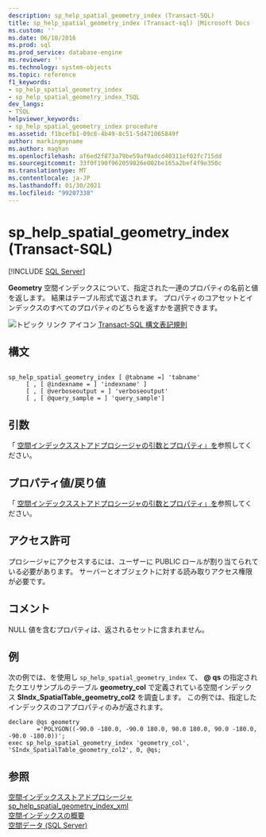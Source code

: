 ```yaml
---
description: sp_help_spatial_geometry_index (Transact-SQL)
title: sp_help_spatial_geometry_index (Transact-sql) |Microsoft Docs
ms.custom: ''
ms.date: 06/10/2016
ms.prod: sql
ms.prod_service: database-engine
ms.reviewer: ''
ms.technology: system-objects
ms.topic: reference
f1_keywords:
- sp_help_spatial_geometry_index
- sp_help_spatial_geometry_index_TSQL
dev_langs:
- TSQL
helpviewer_keywords:
- sp_help_spatial_geometry_index procedure
ms.assetid: f1bcefb1-09c8-4b49-8c51-5d471065849f
author: markingmyname
ms.author: maghan
ms.openlocfilehash: af6ed2f873a79be59af9adcd40311ef02fc715dd
ms.sourcegitcommit: 33f0f190f962059826e002be165a2bef4f9e350c
ms.translationtype: MT
ms.contentlocale: ja-JP
ms.lasthandoff: 01/30/2021
ms.locfileid: "99207338"
---
```

# <a name="sp_help_spatial_geometry_index-transact-sql"></a>sp_help_spatial_geometry_index (Transact-SQL)
[!INCLUDE [SQL Server](../../includes/applies-to-version/sqlserver.md)]

  **Geometry** 空間インデックスについて、指定された一連のプロパティの名前と値を返します。 結果はテーブル形式で返されます。 プロパティのコアセットとインデックスのすべてのプロパティのどちらを返すかを選択できます。  
  
 ![トピック リンク アイコン](../../database-engine/configure-windows/media/topic-link.gif "トピック リンク アイコン") [Transact-SQL 構文表記規則](../../t-sql/language-elements/transact-sql-syntax-conventions-transact-sql.md)  
  
## <a name="syntax"></a>構文  
  
```  
  
sp_help_spatial_geometry_index [ @tabname =] 'tabname'   
     [ , [ @indexname = ] 'indexname' ]   
     [ , [ @verboseoutput = ] 'verboseoutput'   
     [ , [ @query_sample = ] 'query_sample']   
```  
  
## <a name="arguments"></a>引数  
 「 [空間インデックスストアドプロシージャの引数とプロパティ」を](../../relational-databases/system-stored-procedures/spatial-index-stored-procedures-arguments-and-properties.md)参照してください。  
  
## <a name="property-valuereturn-value"></a>プロパティ値/戻り値  
 「 [空間インデックスストアドプロシージャの引数とプロパティ」を](../../relational-databases/system-stored-procedures/spatial-index-stored-procedures-arguments-and-properties.md)参照してください。  
  
## <a name="permissions"></a>アクセス許可  
 プロシージャにアクセスするには、ユーザーに PUBLIC ロールが割り当てられている必要があります。 サーバーとオブジェクトに対する読み取りアクセス権限が必要です。  
  
## <a name="remarks"></a>コメント  
 NULL 値を含むプロパティは、返されるセットに含まれません。  
  
## <a name="example"></a>例  
 次の例では、を使用し `sp_help_spatial_geometry_index` て、 **\@ qs** の指定されたクエリサンプルのテーブル **geometry_col** で定義されている空間インデックス **SIndx_SpatialTable_geometry_col2** を調査します。 この例では、指定したインデックスのコアプロパティのみが返されます。  
  
```  
declare @qs geometry  
        ='POLYGON((-90.0 -180.0, -90.0 180.0, 90.0 180.0, 90.0 -180.0, -90.0 -180.0))';  
exec sp_help_spatial_geometry_index 'geometry_col', 'SIndx_SpatialTable_geometry_col2', 0, @qs;  
```  
  
## <a name="see-also"></a>参照  
 [空間インデックスストアドプロシージャ](./spatial-index-stored-procedures-arguments-and-properties.md)   
 [sp_help_spatial_geometry_index_xml](../../relational-databases/system-stored-procedures/sp-help-spatial-geometry-index-xml-transact-sql.md)   
 [空間インデックスの概要](../../relational-databases/spatial/spatial-indexes-overview.md)   
 [空間データ &#40;SQL Server&#41;](../../relational-databases/spatial/spatial-data-sql-server.md)  
  
